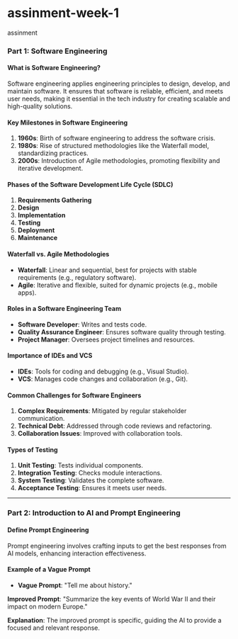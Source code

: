 # assinment-week-1
assinment 
### Part 1: Software Engineering

#### What is Software Engineering?
Software engineering applies engineering principles to design, develop, and maintain software. It ensures that software is reliable, efficient, and meets user needs, making it essential in the tech industry for creating scalable and high-quality solutions.

#### Key Milestones in Software Engineering
1. **1960s**: Birth of software engineering to address the software crisis.
2. **1980s**: Rise of structured methodologies like the Waterfall model, standardizing practices.
3. **2000s**: Introduction of Agile methodologies, promoting flexibility and iterative development.

#### Phases of the Software Development Life Cycle (SDLC)
1. **Requirements Gathering**
2. **Design**
3. **Implementation**
4. **Testing**
5. **Deployment**
6. **Maintenance**

#### Waterfall vs. Agile Methodologies
- **Waterfall**: Linear and sequential, best for projects with stable requirements (e.g., regulatory software).
- **Agile**: Iterative and flexible, suited for dynamic projects (e.g., mobile apps).

#### Roles in a Software Engineering Team
- **Software Developer**: Writes and tests code.
- **Quality Assurance Engineer**: Ensures software quality through testing.
- **Project Manager**: Oversees project timelines and resources.

#### Importance of IDEs and VCS
- **IDEs**: Tools for coding and debugging (e.g., Visual Studio).
- **VCS**: Manages code changes and collaboration (e.g., Git).

#### Common Challenges for Software Engineers
1. **Complex Requirements**: Mitigated by regular stakeholder communication.
2. **Technical Debt**: Addressed through code reviews and refactoring.
3. **Collaboration Issues**: Improved with collaboration tools.

#### Types of Testing
1. **Unit Testing**: Tests individual components.
2. **Integration Testing**: Checks module interactions.
3. **System Testing**: Validates the complete software.
4. **Acceptance Testing**: Ensures it meets user needs.

---

### Part 2: Introduction to AI and Prompt Engineering

#### Define Prompt Engineering
Prompt engineering involves crafting inputs to get the best responses from AI models, enhancing interaction effectiveness.

#### Example of a Vague Prompt
- **Vague Prompt**: "Tell me about history."
  
**Improved Prompt**: "Summarize the key events of World War II and their impact on modern Europe."

**Explanation**: The improved prompt is specific, guiding the AI to provide a focused and relevant response.
